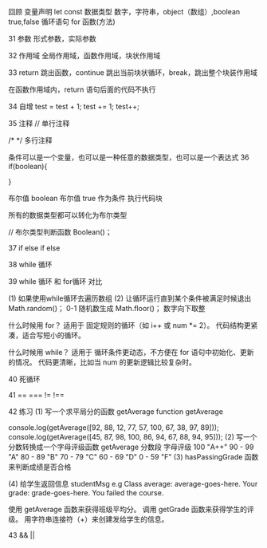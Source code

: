 回顾
变量声明 let const
数据类型 数字，字符串，object（数组）,boolean true,false
循环语句 for 
函数(方法) 

31 参数
形式参数，实际参数

32 作用域
全局作用域，函数作用域，块状作用域

33 return 
跳出函数，continue 跳出当前块状循环，break，跳出整个块装作用域

在函数作用域内，return 语句后面的代码不执行

34 自增
test = test + 1;
test += 1;
test++;

35 注释
// 单行注释

/* */ 多行注释

条件可以是一个变量，也可以是一种任意的数据类型，也可以是一个表达式
36 if(boolean){

}


布尔值 boolean
布尔值 true 作为条件 执行代码块

所有的数据类型都可以转化为布尔类型

// 布尔类型判断函数 Boolean()；

37 if else if else

38 while 循环

39 while 循环 和 for循环 对比

(1) 如果使用while循环去遍历数组
(2) 让循环运行直到某个条件被满足时候退出
    Math.random()； 0-1 随机数生成 
    Math.floor()；  数字向下取整

什么时候用 for？
适用于 固定规则的循环（如 i++ 或 num *= 2）。
代码结构更紧凑，适合写短小的循环。

什么时候用 while？
适用于 循环条件更动态，不方便在 for 语句中初始化、更新的情况。
代码更清晰，比如当 num 的更新逻辑比较复杂时。

40 死循环

41 ==  ===
   !=  !==

42 练习
 (1) 写一个求平局分的函数 getAverage
 function getAverage

console.log(getAverage([92, 88, 12, 77, 57, 100, 67, 38, 97, 89]));
console.log(getAverage([45, 87, 98, 100, 86, 94, 67, 88, 94, 95]));
 (2)  写一个分数转换成一个字母评级函数 getAverage
分数段	字母评级
100	"A++"
90 - 99	"A"
80 - 89	"B"
70 - 79	"C"
60 - 69	"D"
0 - 59	"F"
 (3) hasPassingGrade 函数来判断成绩是否合格

 (4) 给学生返回信息 studentMsg
e.g
Class average: average-goes-here. Your grade: grade-goes-here. You failed the course.

使用 getAverage 函数来获得班级平均分。
调用 getGrade 函数来获得学生的评级。
用字符串连接符（+）来创建发给学生的信息。

43 && ||









